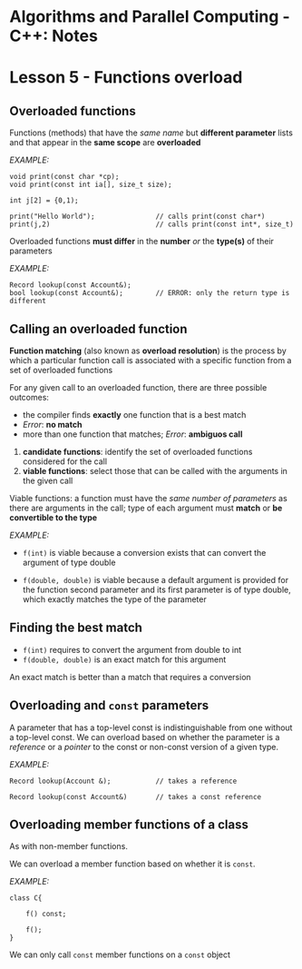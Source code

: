 # **Algorithms and Parallel Computing - C++: Notes**

# **Lesson 5 - Functions overload**

## Overloaded functions

Functions (methods) that have the *same name* but **different parameter** lists and that appear in the **same scope** are **overloaded**

*EXAMPLE:*

    void print(const char *cp);
    void print(const int ia[], size_t size);

    int j[2] = {0,1);

    print("Hello World");               // calls print(const char*)
    print(j,2)                          // calls print(const int*, size_t)

Overloaded functions **must differ** in the **number** *or* the **type(s)** of their parameters

*EXAMPLE:*

    Record lookup(const Account&);
    bool lookup(const Account&);        // ERROR: only the return type is different

## Calling an overloaded function

**Function matching** (also known as **overload resolution**) is the process by which a particular function call is associated with a specific function from a set of overloaded functions

For any given call to an overloaded function, there are three possible outcomes:

- the compiler finds **exactly** one function that is a best match
- *Error*: **no match**
- more than one function that matches; *Error*: **ambiguos call**

1. **candidate functions**: identify the set of overloaded functions considered for the call
2. **viable functions**: select those that can be called with the arguments in the given call

Viable functions: a function must have the *same number of parameters* as there are arguments in the call; type of each argument must **match** or **be convertible to the type**

*EXAMPLE:*

- `f(int)` is viable because a conversion exists that can convert the argument of type double

- `f(double, double)` is viable because a default argument is provided for the function second parameter and its first parameter is of type double, which exactly matches the type of the parameter

## Finding the best match

- `f(int)` requires to convert the argument from double to int
- `f(double, double)` is an exact match for this argument

An exact match is better than a match that requires a conversion

## Overloading and `const` parameters

A parameter that has a top-level const is indistinguishable from one without a top-level const. We can overload based on whether the parameter is a *reference* or a *pointer* to the const or non-const version of a given type.

*EXAMPLE:*

    Record lookup(Account &);           // takes a reference

    Record lookup(const Account&)       // takes a const reference

## Overloading member functions of a class

As with non-member functions.

We can overload a member function based on whether it is `const`.

*EXAMPLE:* 

    class C{

        f() const;

        f();
    }

We can only call `const` member functions on a `const` object